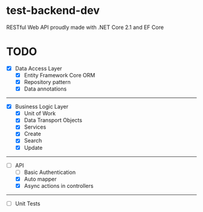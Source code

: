 # test-backend-dev
RESTful Web API proudly made with .NET Core 2.1 and EF Core

# TODO #
- [X] Data Access Layer
  - [X] Entity Framework Core ORM
  - [X] Repository pattern
  - [X] Data annotations
- - - -
- [X] Business Logic Layer
  - [X] Unit of Work
  - [X] Data Transport Objects
  - [X] Services
  - [X] Create
  - [X] Search
  - [X] Update 
- - - -
- [ ] API
  - [ ] Basic Authentication
  - [X] Auto mapper
  - [X] Async actions in controllers
- - - -
- [ ] Unit Tests